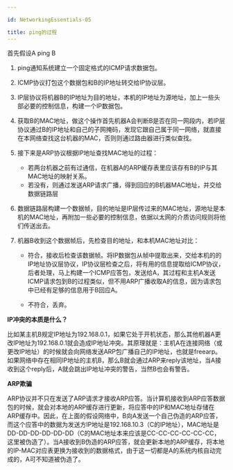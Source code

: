 ```yaml
---

id: NetworkingEssentials-05

title: ping的过程
---
```


首先假设A ping B

1. ping通知系统建立一个固定格式的ICMP请求数据包。

2. ICMP协议打包这个数据包和B的IP地址转交给IP协议层。

3. IP层协议将机器B的IP地址为目的地址，本机的IP地址为源地址，加上一些头部必要的控制信息，构建一个IP数据包。

4. 获取B的MAC地址，做这个操作首先机器A会判断B是否在同一网段内，若IP层协议通过B的IP地址和自己的子网掩码，发现它跟自己属于同一网络，就直接在本网络查找这台机器的MAC，否则则通过路由器进行类似查找。

5. 接下来是ARP协议根据IP地址查找MAC地址的过程：

   - 若两台机器之前有过通信，在机器A的ARP缓存表里应该存有B的IP与其MAC地址的映射关系。
   - 若没有，则通过发送ARP请求广播，得到回应的B机器MAC地址，并交给数据链路层

6. 数据链路层构建一个数据帧，目的地址是IP层传过来的MAC地址，源地址是本机的MAC地址，再附加一些必要的控制信息，依据以太网的介质访问规则将他们传送出去。

7. 机器B收到这个数据帧后，先检查目的地址，和本机MAC地址对比：

   - 符合，接收后检查该数据帧。将IP数据包从帧中提取出来，交给本机的的IP地址协议层协议，IP协议层检查之后，将有用的信息提取给ICMP协议，后者处理，马上构建一个ICMP应答包，发送给A，其过程和主机A发送ICMP请求包到B的过程类似，但不用ARP广播收取A的信息，因为请求包中已经有足够的信息用于B回应A。

   - 不符合，丢弃。



**IP冲突的本质是什么？**

比如某主机B规定IP地址为192.168.0.1，如果它处于开机状态，那么其他机器A更改IP地址为192.168.0.1就会造成IP地址冲突。其原理就是：主机A在连接网络（或更改IP地址）的时候就会向网络发送ARP包广播自己的IP地址，也就是freearp。如果网络中存在相同IP地址的主机B，那么B就会通过ARP来reply该地址，当A接收到这个reply后，A就会跳出IP地址冲突的警告，当然B也会有警告。



**ARP欺骗**

ARP协议并不只在发送了ARP请求才接收ARP应答。当计算机接收到ARP应答数据包的时候，就会对本地的ARP缓存进行更新，将应答中的IP和MAC地址存储在ARP缓存中。因此，在上面的假设网络中，B向A发送一个自己伪造的ARP应答，而这个应答中的数据为发送方IP地址是192.168.10.3（C的IP地址），MAC地址是DD-DD-DD-DD-DD-DD（C的MAC地址本来应该是CC-CC-CC-CC-CC-CC，这里被伪造了）。当A接收到B伪造的ARP应答，就会更新本地的ARP缓存，将本地的IP-MAC对应表更换为接收到的数据格式，由于这一切都是A的系统内核自动完成的，A可不知道被伪造了。